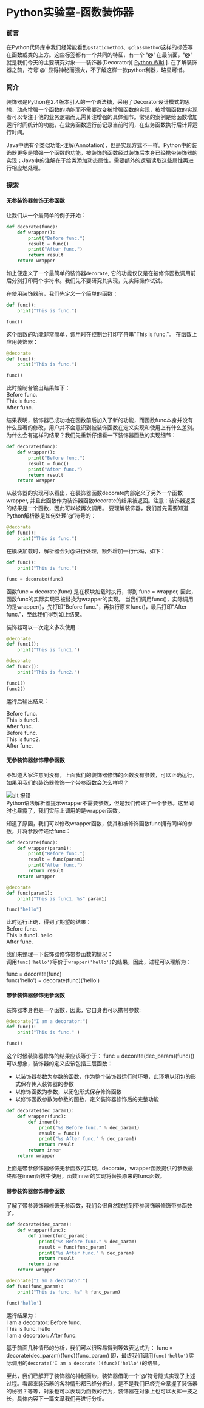 # Python实验室-函数装饰器

### 前言
在Python代码库中我们经常能看到`@staticmethod`、`@classmethod`这样的标签写在函数或类的上方。这些标签都有一个共同的特征，有一个 **'@'** 在最前面，**'@'** 就是我们今天的主要研究对象——装饰器(Decorator)[ [Python Wiki](https://wiki.python.org/moin/PythonDecorators#What_is_a_Decorator) ]. 在了解装饰器之前，符号'@' 显得神秘而强大，不了解这样一款python利器，略显可惜。
<!--more-->

### 简介
装饰器是Python在2.4版本引入的一个语法糖，采用了Decorator设计模式的思想，动态增强一个函数的功能而不需要改变被增强函数的实现，被增强函数的实现者可以专注于他的业务逻辑而无需关注增强的具体细节。常见的案例是给函数增加运行时间统计的功能，在业务函数运行前记录当前时间，在业务函数执行后计算运行时间。  

Java中也有个类似功能-注解(Annotation)，但是实现方式不一样。Python中的装饰器更多是增强一个函数的功能，被装饰的函数经过装饰后本身已经携带装饰器的实现；Java中的注解在于给类添加动态属性，需要额外的逻辑读取这些属性再进行相应地处理。

### 探索

#### 无参装饰器修饰无参函数
让我们从一个最简单的例子开始：
```python
def decorate(func):
    def wrapper():
        print("Before func.")
        result = func()
        print("After func.")
        return result
    return wrapper
```
如上便定义了一个最简单的装饰器`decorate`, 它的功能仅仅是在被修饰函数调用前后分别打印两个字符串。我们先不要研究其实现，先实际操作试试。

在使用装饰器前，我们先定义一个简单的函数：
```python
def func():
    print("This is func.")

func()
```
这个函数的功能非常简单，调用时在控制台打印字符串"This is func."。
在函数上应用装饰器：
```python
@decorate
def func():
    print("This is func.")

func()
```

此时控制台输出结果如下：  
Before func.  
This is func.  
After func.  

结果表明，装饰器已成功地在函数前后加入了新的功能，而函数func本身并没有什么显著的修改，用户并不会意识到被装饰函数在定义实现和使用上有什么差别。  
为什么会有这样的结果？我们先重新仔细看一下装饰器函数的实现细节：
```python
def decorate(func):
    def wrapper():
        print("Before func.")
        result = func()
        print("After func.")
        return result
    return wrapper
```
从装饰器的实现可以看出，在装饰器函数decorate内部定义了另外一个函数wrapper, 并且此函数作为装饰器函数decorate的结果被返回。注意：装饰器返回的结果是一个函数，因此可以被再次调用。
要理解装饰器，我们首先需要知道Python解析器是如何处理'@'符号的：
```python
@decorate
def func():
    print("This is func.")
```
在模块加载时，解析器会对@进行处理，额外增加一行代码，如下：
```python
def func():
    print("This is func.")

func = decorate(func)
```
函数func = decorate(func) 是在模块加载时执行，得到 func = wrapper, 因此，函数func的实际实现已被替换为wrapper的实现。
当我们调用func()，实际调用的是wrapper()，先打印"Before func."，再执行原来func()，最后打印"After func."，至此我们得到如上结果。

装饰器可以一次定义多次使用：
```python
@decorate
def func1():
    print("This is func1.")

@decorate
def func2():
    print("This is func2.")

func1()
func2()
```
运行后输出结果：

Before func.  
This is func1.  
After func.  
Before func.  
This is func2.  
After func.  

#### 无参装饰器修饰带参函数
不知道大家注意到没有，上面我们的装饰器修饰的函数没有参数，可以正确运行，如果用我们的装饰器修饰一个带参函数会怎么样呢？

![alt 报错](./装饰器7.png)  
Python语法解析器提示wrapper不需要参数，但是我们传递了一个参数。这里同时也暴露了，我们实际上调用的是wrapper函数。

知道了原因，我们可以修改wrapper函数，使其和被修饰函数func拥有同样的参数，并将参数传递给func：
```python
def decorate(func):
    def wrapper(param1):
        print("Before func.")
        result = func(param1)
        print("After func.")
        return result
    return wrapper

@decorate
def func(param1):
    print("This is func1. %s" param1)

func("hello")
```
此时运行正确，得到了期望的结果：  
Before func.  
This is func1. hello  
After func.  

我们来整理一下装饰器修饰带参函数的情况：  
调用`func('hello')`等价于`wrapper('hello')`的结果，因此，过程可以理解为：

func = decorate(func)  
func('hello') = decorate(func)('hello')

#### 带参装饰器修饰无参函数
装饰器本身也是一个函数，因此，它自身也可以携带参数:  
```python
@decorate("I am a decorator:")
def func():
    print("This is func." )

func()
```
这个时候装饰器修饰的结果应该等价于： 
func = decorate(dec_param)(func)()  
可以想象，装饰器的定义应该包括三层函数：
- 以装饰器参数为参数的函数，作为整个装饰器运行时环境，此环境以闭包的形式保存传入装饰器的参数
- 以修饰函数为参数，以闭包形式保存修饰函数
- 以修饰函数参数为参数的函数，定义装饰器修饰后的完整功能

```python
def decorate(dec_param1):
    def wrapper(func):
        def inner():
            print("%s Before func." % dec_param1)
            result = func()
            print("%s After func." % dec_param1)
            return result
        return inner
    return wrapper
```
上面是带参修饰器修饰无参函数的实现，decorate，wrapper函数提供的参数最终都在inner函数中使用，函数inner的实现将替换原来的func函数。

#### 带参装饰器修饰带参函数
了解了带参装饰器修饰无参函数，我们会很自然联想到带参装饰器修饰带参函数了。
```python
def decorate(dec_param):
    def wrapper(func):
        def inner(func_param):
            print("%s Before func." % dec_param)
            result = func(func_param)
            print("%s After func." % dec_param)
            return result
        return inner
    return wrapper

@decorate("I am a decorator:")
def func(func_param):
    print("This is func. %s" % func_param)

func('hello')
```
运行结果为：  
I am a decorator: Before func.  
This is func. hello  
I am a decorator: After func.  

基于前面几种情形的分析，我们可以很容易得到等效表达式为：
func = decorate(dec_param)(func)(func_param)
即，最终我们调用`func('hello')`实际调用的`decorate('I am a decorate')(func)('hello')`的结果。

至此，我们已解开了装饰器的神秘面纱，装饰器借助一个'@'符号隐式实现了上述过程。看起来装饰器的各种情形都已经分析过，是不是我们已经完全掌握了装饰器的秘密？等等，对象也可以表现为函数的行为，装饰器在对象上也可以发挥一技之长，具体内容下一篇文章我们再进行分析。
